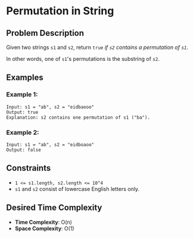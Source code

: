 # Permutation in String

## Problem Description

Given two strings `s1` and `s2`, return `true` _if `s2` contains a permutation of `s1`_.

In other words, one of `s1`'s permutations is the substring of `s2`.

## Examples

### Example 1:

```
Input: s1 = "ab", s2 = "eidbaooo"
Output: true
Explanation: s2 contains one permutation of s1 ("ba").
```

### Example 2:

```
Input: s1 = "ab", s2 = "eidboaoo"
Output: false
```

## Constraints

- `1 <= s1.length, s2.length <= 10^4`
- `s1` and `s2` consist of lowercase English letters only.

## Desired Time Complexity

- **Time Complexity**: O(n)
- **Space Complexity**: O(1)
